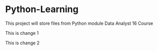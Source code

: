 # Python-Learning
This project will store files from Python module Data Analyst 16 Course

This is change 1

This is change 2
